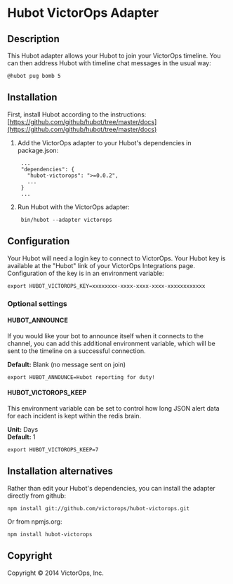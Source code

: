 # Hubot VictorOps Adapter

## Description
This Hubot adapter allows your Hubot to join your VictorOps timeline.  You can then address Hubot with timeline chat messages in the usual way:

    @hubot pug bomb 5

## Installation
First, install Hubot according to the instructions: [https://github.com/github/hubot/tree/master/docs](https://github.com/github/hubot/tree/master/docs)

1. Add the VictorOps adapter to your Hubot's dependencies in package.json:

        ...
        "dependencies": {
          "hubot-victorops": ">=0.0.2",
          ...
        }
        ...

1. Run Hubot  with the VictorOps adapter:

        bin/hubot --adapter victorops

## Configuration
Your Hubot will need a login key to connect to VictorOps.  Your Hubot key is available at the "Hubot" link of your VictorOps Integrations page.
Configuration of the key is in an environment variable:

    export HUBOT_VICTOROPS_KEY=xxxxxxxx-xxxx-xxxx-xxxx-xxxxxxxxxxxx
    
### Optional settings

#### HUBOT_ANNOUNCE

If you would like your bot to announce itself when it connects to the channel, you can add this additional environment variable, which will be sent to the timeline on a successful connection.

**Default:** Blank (no message sent on join)

    export HUBOT_ANNOUNCE=Hubot reporting for duty!

#### HUBOT_VICTOROPS_KEEP

This environment variable can be set to control how long JSON alert data for each incident is kept within the redis brain.

**Unit:** Days  
**Default:** 1

    export HUBOT_VICTOROPS_KEEP=7

## Installation alternatives
Rather than edit your Hubot's dependencies, you can install the adapter directly from github:

    npm install git://github.com/victorops/hubot-victorops.git

Or from npmjs.org:

    npm install hubot-victorops

## Copyright

Copyright &copy; 2014 VictorOps, Inc.
